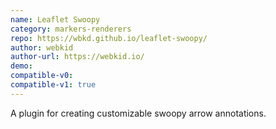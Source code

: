 ```yaml
---
name: Leaflet Swoopy
category: markers-renderers
repo: https://wbkd.github.io/leaflet-swoopy/
author: webkid
author-url: https://webkid.io/
demo: 
compatible-v0:
compatible-v1: true
---
```


A plugin for creating customizable swoopy arrow annotations.
